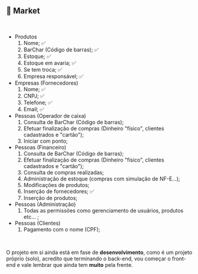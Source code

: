 ## 🛒 Market

</br>

<ul>
  <li>
      Produtos
      <ol>
        <li>
          Nome; ✅
        </li>
        <li>
          BarChar (Código de barras); ✅
        </li>
        <li>
          Estoque; ✅
        </li>
        <li>
          Estoque em avaria; ✅
        </li>
        <li>
          Se tem troca; ✅
        </li>
        <li>
          Empresa responsável; ✅
        </li>
      </ol>
  </li>
    <li>
      Empresas (Fornecedores)
      <ol>
        <li>
          Nome; ✅
        </li>
        <li>
          CNPJ; ✅
        </li>
        <li>
          Telefone; ✅
        </li>
        <li>
          Email; ✅
        </li>
      </ol>
  </li>
  <li>
      Pessoas (Operador de caixa)
      <ol>
        <li>
          Consulta de BarChar (Código de barras);
        </li>
        <li>
          Efetuar finalização de compras (Dinheiro "físico", clientes cadastrados e "cartão");
        </li>
        <li>
          Iniciar com ponto;
        </li>
      </ol>
  </li>
  <li>
      Pessoas (Financeiro)
      <ol>
        <li>
          Consulta de BarChar (Código de barras);
        </li>
        <li>
          Efetuar finalização de compras (Dinheiro "físico", clientes cadastrados e "cartão");
        </li>
        <li>
          Consulta de compras realizadas;
        </li>
        <li>
          Administração de estoque (compras com simulação de NF-E...);
        </li>
        <li>
          Modificações de produtos;
        </li>
        <li>
          Inserção de fornecedores; ✅
        </li>
        <li>
          Inserção de produtos;
        </li>
      </ol>
  </li>
  <li>
      Pessoas (Administração)
      <ol>
        <li>
          Todas as permissões como gerenciamento de usuários, produtos etc... ;
        </li>
      </ol>
  </li>
  <li>
      Pessoas (Clientes)
      <ol>
        <li>
          Pagamento com o nome (CPF);
        </li>
      </ol>
  </li>
</ul>

</br>

<p>
  O projeto em si ainda está em fase de <strong>desenvolvimento</strong>, como é um projeto próprio (solo), acredito que terminando o back-end, vou começar o front-end e vale lembrar que ainda tem <strong>muito</strong> pela frente.
</p>
